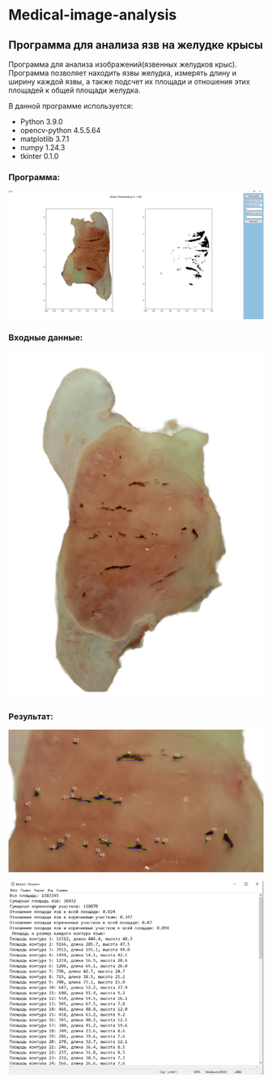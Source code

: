 # Medical-image-analysis
## Программа для анализа язв на желудке крысы

Программа для анализа изображений(язвенных желудков крыс). 
Программа позволяет находить язвы желудка, измерять длину и ширину каждой язвы, а также подсчет их площади и отношения этих площадей к общей площади желудка.

В данной программе используется: 

+ Python 3.9.0
+ opencv-python 4.5.5.64
+ matplotlib 3.7.1
+ numpy 1.24.3
+ tkinter 0.1.0

### Программа:
![alt text](https://github.com/komarov0512/Medical-image-analysis/blob/main/Image%20README/program.png?raw=true)

### Входные данные:
![alt text](https://github.com/komarov0512/Medical-image-analysis/blob/main/image%201.png?raw=true)

### Результат:
![alt text](https://github.com/komarov0512/Medical-image-analysis/blob/main/Image%20README/result2.png)

![alt text](https://github.com/komarov0512/Medical-image-analysis/blob/main/Image%20README/result.png?raw=true)
